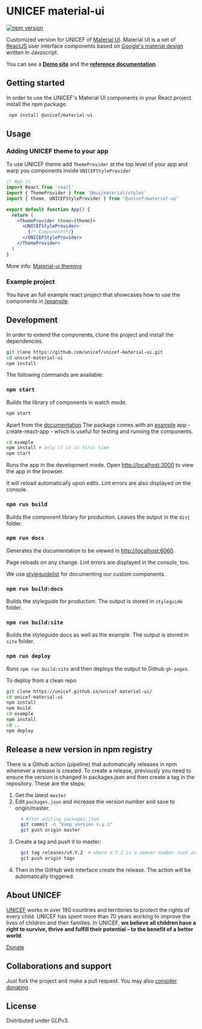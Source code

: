 # UNICEF material-ui

[![npm version](https://badge.fury.io/js/%40unicef%2Fmaterial-ui.svg)](https://badge.fury.io/js/%40unicef%2Fmaterial-ui)

Customized version for UNICEF of [Material UI](https://mui.com/). Material UI is a set of [ReactJS](http://reactjs.org) user interface components based on [Google's material design](https://material.io/design/) written in Javascript.

You can see a **[Demo site](https://unicef.github.io/unicef-material-ui/example/)** and the **[reference documentation](https://unicef.github.io/unicef-material-ui/)**.

## Getting started

In order to use the UNICEF's Material UI components in your React project install the npm package.

```bash
 npm install @unicef/material-ui
```

## Usage

### Adding UNICEF theme to your app

To use UNICEF theme add `ThemeProvider` at the top level of your app and warp you components inside `UNICEFStyleProvider`

```jsx
// App.js
import React from 'react'
import { ThemeProvider } from '@mui/material/styles'
import { theme, UNICEFStyleProvider } from '@unicef/material-ui'

export default function App() {
  return (
    <ThemeProvider theme={theme}>
      <UNICEFStyleProvider>
        {/* Components*/}
      </UNICEFStyleProvider>
    </ThemeProvider>
  )
}
```

More info: <a href="https://mui.com/material-ui/customization/theming/">Material-ui theming</a>

### Example project

You have an full example react project that showcases how to use the components in [/example](https://github.com/unicef/unicef-material-ui/tree/master/example]example/).

## Development

In order to extend the components, clone the project and install the dependencies.

```bash
git clone https://github.com/unicef/unicef-material-ui.git
cd unicef-material-ui
npm install
```

The following commands are available:

### `npm start`

Builds the library of components in watch mode.

```bash
npm start
```

Apart from the [documentation](https://unicef.github.io/unicef-material-ui/) The package comes with an [example](https://github.com/unicef/unicef-material-ui/tree/master/example) app - create-react-app - which is useful for testing and running the components.

```bash
cd example
npm install # only if it is first time
npm start
```

Runs the app in the development mode. Open [http://localhost:3000](http://localhost:3000) to view the app in the browser.

It will reload automatically upon edits. Lint errors are also displayed on the console.

### `npm run build`

Builds the component library for production. Leaves the output in the `dist` folder.

### `npm run docs`

Generates the documentation to be viewed in [http://localhost:6060](http://localhost:6060).

Page reloads on any change. Lint errors are displayed in the console, too.

We use [styleguidelist](https://react-styleguidist.js.org/) for documenting our custom components.

### `npm run build:docs`

Builds the styleguide for production. The output is stored in `styleguide` folder.

### `npm run build:site`

Builds the styleguide docs as well as the example. The output is stored in `site` folder.

### `npm run deploy`

Runs `npm run build:site` and then deploys the output to Github `gh-pages`.

To deploy from a clean repo
```bash
git clone https://unicef.github.io/unicef-material-ui/
cd unicef-material-ui
npm install
npm build
cd example
npm install
cd ..
npm deploy
```

## Release a new version in npm registry

There is a Github action (pipeline) that automatically releases in npm whenever a release is created.
To create a release, previously you need to ensure the version is changed in packages.json and then create a tag in the repository. These are the steps:

1. Get the latest `master`
2. Edit `packages.json` and increase the version number and save to origin/master.  
    ```bash
      # After editing packages.json
      git commit -m "bump version x.y.z"
      git push origin master
      ```
3.  Create a tag and push it to master:
    ```bash
      git tag releases/vX.Y.Z  # where X.Y.Z is a semver number such as 1.6.9
      git push origin tags
    ```
4. Then in the GitHub web interface create the release. The action will be automatically triggered.
    
## About UNICEF

[UNICEF](https://www.unicef.org/) works in over 190 countries and territories to protect the rights of every child. UNICEF has spent more than 70 years working to improve the lives of children and their families. In UNICEF, **we believe all children have a right to survive, thrive and fulfill their potential – to the benefit of a better world**.

[Donate](https://donate.unicef.org/donate/now)


## Collaborations and support

Just fork the project and make a pull request. You may also [consider donating](https://donate.unicef.org/donate/now).



## License

Distributed under GLPv3.
